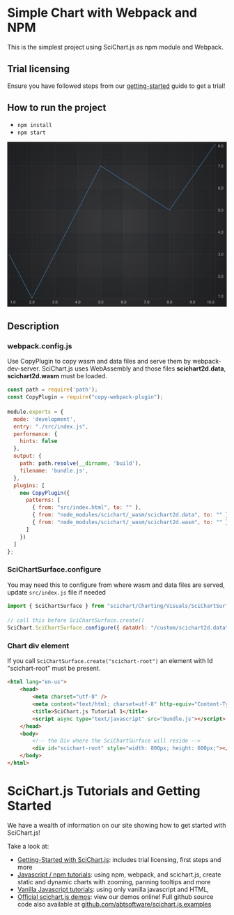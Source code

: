 # Simple Chart with Webpack and NPM

This is the simplest project using SciChart.js as npm module and Webpack.

## Trial licensing

Ensure you have followed steps from our [getting-started](https://www.scichart.com/getting-started-scichart-js) guide to get a trial!

## How to run the project

* `npm install`
* `npm start`

![Annotations Demo](img/line-chart.png)

## Description

### webpack.config.js

Use CopyPlugin to copy wasm and data files and serve them by webpack-dev-server. SciChart.js uses WebAssembly and those files **scichart2d.data**, **scichart2d.wasm** must be loaded.

```javascript
const path = require('path');
const CopyPlugin = require("copy-webpack-plugin");

module.exports = {
  mode: 'development',
  entry: "./src/index.js",
  performance: {
    hints: false
  },
  output: {
    path: path.resolve(__dirname, 'build'),
    filename: 'bundle.js',
  },
  plugins: [
    new CopyPlugin({
      patterns: [
        { from: "src/index.html", to: "" },
        { from: "node_modules/scichart/_wasm/scichart2d.data", to: "" },
        { from: "node_modules/scichart/_wasm/scichart2d.wasm", to: "" }
      ]
    })
  ]
};
```

### SciChartSurface.configure

You may need this to configure from where wasm and data files are served, update `src/index.js` file if needed

```javascript
import { SciChartSurface } from "scichart/Charting/Visuals/SciChartSurface";

// call this before SciChartSurface.create()
SciChart.SciChartSurface.configure({ dataUrl: "/custom/scichart2d.data", wasmUrl: "/other/scichart2d.wasm" });
```

### Chart div element

If you call `SciChartSurface.create("scichart-root")` an element with Id "scichart-root" must be present.

```html
<html lang="en-us">
    <head>
        <meta charset="utf-8" />
        <meta content="text/html; charset=utf-8" http-equiv="Content-Type" />
        <title>SciChart.js Tutorial 1</title>
        <script async type="text/javascript" src="bundle.js"></script>
    </head>
    <body>
        <!-- the Div where the SciChartSurface will reside -->
        <div id="scichart-root" style="width: 800px; height: 600px;"></div>
    </body>
</html>
```

# SciChart.js Tutorials and Getting Started

We have a wealth of information on our site showing how to get started with SciChart.js!

Take a look at:

* [Getting-Started with SciChart.js](https://www.scichart.com/getting-started-scichart-js): includes trial licensing, first steps and more
* [Javascript / npm tutorials](https://www.scichart.com/documentation/js/current/Tutorial%2002%20-%20Adding%20Series%20and%20Data.html): using npm, webpack, and scichart.js, create static and dynamic charts with zooming, panning tooltips and more
* [Vanilla Javascript tutorials](https://www.scichart.com/documentation/js/current/Tutorial%2001%20-%20Including%20SciChart.js%20in%20an%20HTML%20Page.html): using only vanilla javascript and HTML,
* [Official scichart.js demos](https://demo.scichart.com): view our demos online! Full github source code also available at [github.com/abtsoftware/scichart.js.examples](https://github.com/abtsoftware/scichart.js.examples)

